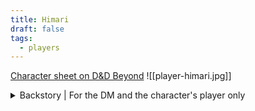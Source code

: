 ```yaml
---
title: Himari
draft: false
tags:
  - players
---
```

[Character sheet on D&D Beyond](https://www.dndbeyond.com/characters/128971977)
![[player-himari.jpg]]
<details>
	<summary>Backstory | For the DM and the character's player only</summary>
	<p>Himari’s father, Daisuke, was a practitioner of kenjitzu, a martial art and philosophy practiced in the nation of Kamiah in the north of Meredosia. Service is a significant part of the philosophy, and Daisuke served as a soldier for House Velyra. He was exiled, along with the rest of the Velyra family and retainers, at the end of the War of the Houses.</p>
	<p>In Whakatāne, Daisuke found himself with no master—an uncomfortable position for a practitioner of kenjitzu. So, he became an agent of the Haven Syndicate, an organization formed early on in the colony’s history to provide protection services in the lawless and often dangerous frontier of Whakatāne.</p>
	<p>Eleven years later (Year 11 | 1835 DE), Daisuke was on an extended engagement for the Syndicate in Glendale, the colony’s newest and most distant settlement. There, Himari’s father reconnected with Aiko, another former retainer of House Velyra. Himari was born soon after.</p>
	<p>Nearly two years after that (Year 13 | 1837 DE), Himari’s father was recalled to Fairhaven. Daisuke wanted to take his family back with him. But, when the time came to begin the journey back, Aiko was gone. She’d left in the night. She didn’t give a reason; she just left a note that said not to look for her.</p>
	<p>Left alone to raise his son, Daisuke didn’t know how to parent, but he did know how to train. So, that’s what he did, and Himari grew up with more of a master than a father.</p>
	<p>At age 16, he followed his father into service to the Haven Syndicate. But, things changed when he was 19 and his father died on a mission. Himari’s handler in the Syndicate refused to share any information about Daisuke’s death, which has always seemed suspicious to Himari.</p>
	<p>That seed of unease grew into Himari’s singular focus: to find out the circumstances of his father’s death. So far, he has only been able to uncover the name of his father’s handler, Malcom (no last name).</p>
	<p>After his father died, Himari left the Syndicate, but he is still an independent mercenary and regularly does contract work for the organization.</p>
	<p>Himari’s handler is Thaddeus Cole. He has no real friends, just colleagues, such as Erastis Freyn (Marc's character).</p>
</details>